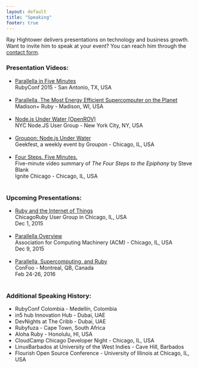 ```yaml
---
layout: default
title: "Speaking"
footer: true
---
```


Ray Hightower delivers presentations on technology and business growth. Want to invite him to speak at your event? You can reach him through the [contact form](/contact).

### Presentation Videos:

* [Parallella in Five Minutes](/blog/2015/11/16/parallella-in-5-minutes-rubyconf-2015/)<br/>RubyConf 2015 - San Antonio, TX, USA<br/>&nbsp;<br/>
* [Parallella, The Most Energy Efficient Supercomputer on the Planet](/blog/2015/08/22/madison-ruby-and-parallella/)<br/>Madison+ Ruby - Madison, WI, USA<br/>&nbsp;<br/>
* [Node.js Under Water (OpenROV)](/blog/2014/09/25/nodejs-under-water/)<br/>NYC Node.JS User Group - New York City, NY, USA<br/>&nbsp;<br/>
* [Groupon: Node.js Under Water](/blog/2014/10/21/geekfest-and-openrov/)<br/>Geekfest, a weekly event by Groupon - Chicago, IL, USA<br/>&nbsp;<br/>
* [Four Steps. Five Minutes.](/blog/2012/08/31/four-steps-five-minutes/)<br/>Five-minute video summary of _The Four Steps to the Epiphany_ by Steve Blank<br/>Ignite Chicago - Chicago, IL, USA<br/>&nbsp;<br/>

### Upcoming Presentations:

* [Ruby and the Internet of Things](http://www.meetup.com/ChicagoRuby/events/221411673/)<br/>ChicagoRuby User Group in Chicago, IL, USA<br/>Dec 1, 2015<br/>&nbsp;<br/>
* [Parallella Overview](http://www.meetup.com/chicagoacm/)<br/>Association for Computing Machinery (ACM) - Chicago, IL, USA<br/>Dec 9, 2015<br/>&nbsp;<br/>
* [Parallella, Supercomputing, and Ruby](http://confoo.ca/en/2016/session/parallella-supercomputing-and-ruby)<br/>ConFoo - Montreal, QB, Canada<br/>Feb 24-26, 2016<br/>&nbsp;<br/>


### Additional Speaking History:

* RubyConf Colombia - Medellín, Colombia
* in5 hub Innovation Hub - Dubai, UAE
* DevNights at The Cribb - Dubai, UAE
* Rubyfuza - Cape Town, South Africa
* Aloha Ruby - Honolulu, HI, USA
* CloudCamp Chicago Developer Night - Chicago, IL, USA
* LinuxBarbados at University of the West Indies - Cave Hill, Barbados
* Flourish Open Source Conference - University of Illinois at Chicago, IL, USA

&nbsp;<br/>
&nbsp;<br/>
&nbsp;<br/>
&nbsp;<br/>
&nbsp;<br/>
&nbsp;<br/>


